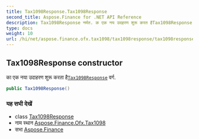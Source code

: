 ```yaml
---
title: Tax1098Response.Tax1098Response
second_title: Aspose.Finance for .NET API Reference
description: Tax1098Response नर्मत. क एक नय उदहरण शुरू करत हैTax1098Response वर्ग.
type: docs
weight: 10
url: /hi/net/aspose.finance.ofx.tax1098/tax1098response/tax1098response/
---
```

## Tax1098Response constructor

का एक नया उदाहरण शुरू करता है[`Tax1098Response`](../) वर्ग.

```csharp
public Tax1098Response()
```

### यह सभी देखें

* class [Tax1098Response](../)
* नाम स्थान [Aspose.Finance.Ofx.Tax1098](../../tax1098response/)
* सभा [Aspose.Finance](../../../)


